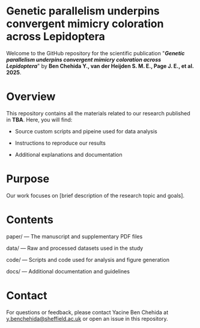 # Genetic parallelism underpins convergent mimicry coloration across Lepidoptera
Welcome to the  GitHub repository for the scientific publication "***Genetic parallelism underpins convergent mimicry coloration across Lepidoptera***" by **Ben Chehida Y., van der Heijden S. M. E., Page J. E., et al. 2025**.

# Overview
This repository contains all the materials related to our research published in **TBA**. Here, you will find:

- Source custom scripts and pipeine used for data analysis

- Instructions to reproduce our results

- Additional explanations and documentation

# Purpose
Our work focuses on [brief description of the research topic and goals]. 

# Contents
paper/ — The manuscript and supplementary PDF files

data/ — Raw and processed datasets used in the study

code/ — Scripts and code used for analysis and figure generation

docs/ — Additional documentation and guidelines

# Contact
For questions or feedback, please contact Yacine Ben Chehida at y.benchehida@sheffield.ac.uk or open an issue in this repository.
